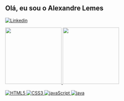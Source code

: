 ## Olá, eu sou o Alexandre Lemes

[![Linkedin](https://img.shields.io/badge/LinkedIn-0077B5?style=for-the-badge&logo=linkedin&logoColor=white)](https://www.linkedin.com/in/alexandre-lemes-de-santana-filho-070049275/)

<div>
   <a href="https://github.com/AlexandreSantanaa">
   <img height="180em" src="https://github-readme-stats.vercel.app/api?username=AlexandreSantanaa&show_icons=true&theme=tokyonight&include_all_commits=true&count_private=true"/>
   <img height="180em" src="https://github-readme-stats.vercel.app/api/top-langs/?username=AlexandreSantanaa&layout=compact&langs_count=6&theme=tokyonight"/>

</div>

<div style="display"><br/>
    <img aling="center" alt="HTML5" src="https://img.shields.io/badge/HTML5-E34F26?style=for-the-badge&logo=html5&logoColor=white"/>
    <img aling="center" alt="CSS3" src="https://img.shields.io/badge/CSS3-1572B6?style=for-the-badge&logo=css3&logoColor=white"/>
    <img aling="center" alt="javaScript" src="https://img.shields.io/badge/JavaScript-F7DF1E?style=for-the-badge&logo=javascript&logoColor=black"/>
   <img aling="center" alt="java" src="https://img.shields.io/badge/Java-ED8B00?style=for-the-badge&logo=openjdk&logoColor=white"

</div><br/>
